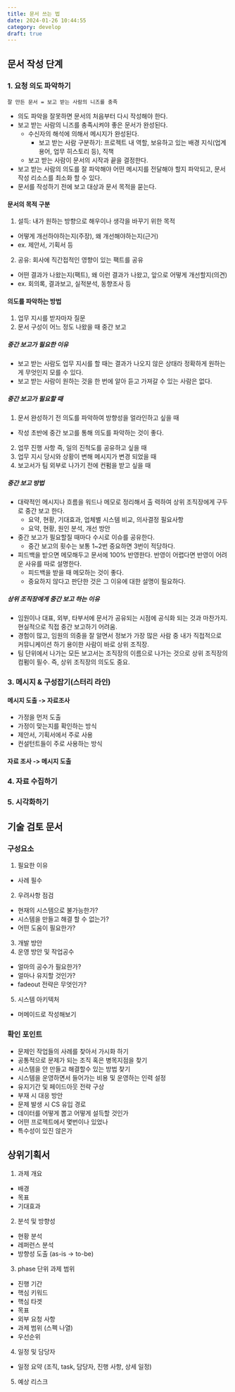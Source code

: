 ```yaml
---
title: 문서 쓰는 법
date: 2024-01-26 10:44:55
category: develop
draft: true
---
```


## 문서 작성 단계

### 1. 요청 의도 파악하기

`잘 만든 문서 = 보고 받는 사람의 니즈를 충족`

- 의도 파악을 잘못하면 문서의 처음부터 다시 작성해야 한다.
- 보고 받는 사람의 니즈를 충족시켜야 좋은 문서가 완성된다.
  - 수신자의 해석에 의해서 메시지가 완성된다.
    - 보고 받는 사람 구분하기: 프로젝트 내 역할, 보유하고 있는 배경 지식(업계 용어, 업무 히스토리 등), 직책
  - 보고 받는 사람이 문서의 시작과 끝을 결정한다.
- 보고 받는 사람의 의도를 잘 파악해야 어떤 메시지를 전달해야 할지 파악되고, 문서 작성 리소스를 최소화 할 수 있다.
- 문서를 작성하기 전에 보고 대상과 문서 목적을 묻는다.

#### 문서의 목적 구분

1. 설득: 내가 원하는 방향으로 해우이나 생각을 바꾸기 위한 목적

- 어떻게 개선하야하는지(주장), 왜 개선해야하는지(근거)
- ex. 제안서, 기획서 등

2. 공유: 회사에 직간접적인 영향이 있는 팩트를 공유

- 어떤 결과가 나왔는지(팩트), 왜 이런 결과가 나왔고, 앞으로 어떻게 개선할지(의견)
- ex. 회의록, 결과보고, 실적분석, 동향조사 등

#### 의도를 파악하는 방법

1. 업무 지시를 받자마자 질문
2. 문서 구성이 어느 정도 나왔을 때 중간 보고

##### 중간 보고가 필요한 이유

- 보고 받는 사람도 업무 지시를 할 때는 결과가 나오지 않은 상태라 정확하게 원하는 게 무엇인지 모를 수 있다.
- 보고 받는 사람이 원하는 것을 한 번에 알아 듣고 가져갈 수 있는 사람은 없다.

##### 중간 보고가 필요할 때

1. 문서 완성하기 전 의도를 파악하여 방향성을 얼라인하고 싶을 때

- 작성 초반에 중간 보고를 통해 의도를 파악하는 것이 좋다.

2. 업무 진행 사항 즉, 일의 진척도를 공유하고 싶을 때
3. 업무 지시 당시와 상황이 변해 메시지가 변경 되었을 때
4. 보고서가 팀 외부로 나가기 전에 컨펌을 받고 싶을 때

##### 중간 보고 방법

- 대략적인 메시지나 흐름을 워드나 메모로 정리해서 출 력하여 상위 조직장에게 구두로 중간 보고 한다.
  - 요약, 현황, 기대효과, 업체별 시스템 비교, 의사결정 필요사항
  - 요약, 현황, 원인 분석, 개선 방안
- 중간 보고가 필요할질 때마다 수시로 이슈를 공유한다.
  - 중간 보고의 횟수는 보통 1~2번 중요하면 3번이 적당하다.
- 피드백을 받으면 메모해두고 문서에 100% 반영한다. 반영이 어렵다면 반영이 어려운 사유를 따로 설명한다.
  - 피드백을 받을 때 메모하는 것이 좋다.
  - 중요하지 않다고 판단한 것은 그 이유에 대한 설명이 필요하다.

##### 상위 조직장에게 중간 보고 하는 이유

- 임원이나 대표, 외부, 타부서에 문서가 공유되는 시점에 공식화 되는 것과 마찬가지. 현실적으로 직접 중간 보고하기 어려움.
- 경험이 많고, 임원의 의중을 잘 알면서 정보가 가장 많은 사람 중 내가 직접적으로 커뮤니케이션 하기 용이한 사람이 바로 상위 조직장.
- 팀 단위에서 나가는 모든 보고서는 조직장의 이름으로 나가는 것으로 상위 조직장의 컴펌이 필수. 즉, 상위 조직장의 의도도 중요.

### 3. 메시지 & 구성잡기(스터리 라인)

#### 메시지 도출 -> 자료조사

- 가정을 먼저 도출
- 가정이 맞는지를 확인하는 방식
- 제안서, 기획서에서 주로 사용
- 컨설턴트들이 주로 사용하는 방식

#### 자료 조사 -> 메시지 도출

### 4. 자료 수집하기

### 5. 시각화하기

## 기술 검토 문서

### 구성요소

1. 필요한 이유

- 사례 필수

2. 우려사항 점검

- 현재의 시스템으로 불가능한가?
- 시스템을 만들고 해결 할 수 없는가?
- 어떤 도움이 필요한가?

3. 개발 방안
4. 운영 방안 및 작업공수

- 얼마의 공수가 필요한가?
- 얼마나 유지할 것인가?
- fadeout 전략은 무엇인가?

5. 시스템 아키텍처

- 머메이드로 작성해보기

### 확인 포인트

- 문제인 작업들의 사례를 찾아서 가시화 하기
- 공통적으로 문제가 되는 조직 혹은 병목지점을 찾기
- 시스템을 안 만들고 해결할수 있는 방법 찾기
- 시스템을 운영하면서 들어가는 비용 및 운영하는 인력 설정
- 유지기간 및 페이드아웃 전략 구상
- 부재 시 대응 방안
- 문제 발생 시 CS 유입 경로
- 데이터를 어떻게 뽑고 어떻게 설득할 것인가
- 어떤 프로젝트에서 몇번이나 있었나
- 특수성이 있진 않은가

## 상위기획서

1. 과제 개요

- 배경
- 목표
- 기대효과

2. 분석 및 방향성

- 현황 분석
- 레퍼런스 분석
- 방향성 도출 (as-is -> to-be)

3. phase 단위 과제 범위

- 진행 기간
- 핵심 키워드
- 핵심 타겟
- 목표
- 외부 요청 사항
- 과제 범위 (스펙 나열)
- 우선순위

4. 일정 및 담당자

- 일정 요약 (조직, task, 담당자, 진행 사항, 상세 일정)

5. 예상 리스크
